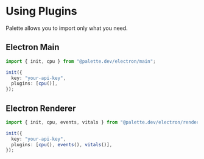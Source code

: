 # Using Plugins

Palette allows you to import only what you need.

## Electron Main

```ts
import { init, cpu } from "@palette.dev/electron/main";

init({
  key: "your-api-key",
  plugins: [cpu()],
});
```

## Electron Renderer

```ts
import { init, cpu, events, vitals } from "@palette.dev/electron/renderer";

init({
  key: "your-api-key",
  plugins: [cpu(), events(), vitals()],
});
```
